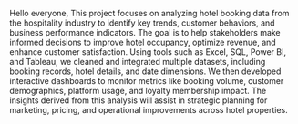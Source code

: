 Hello everyone,
This project focuses on analyzing hotel booking data from the hospitality industry to identify key trends, customer behaviors, and business performance indicators. The goal is to help stakeholders make informed decisions to improve hotel occupancy, optimize revenue, and enhance customer satisfaction.
Using tools such as Excel, SQL, Power BI, and Tableau, we cleaned and integrated multiple datasets, including booking records, hotel details, and date dimensions. We then developed interactive dashboards to monitor metrics like booking volume, customer demographics, platform usage, and loyalty membership impact.
The insights derived from this analysis will assist in strategic planning for marketing, pricing, and operational improvements across hotel properties.
